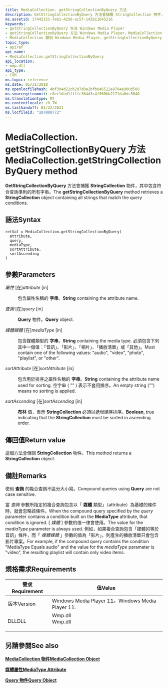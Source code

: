 ```yaml
---
title: MediaCollection. getStringCollectionByQuery 方法
description: GetStringCollectionByQuery 方法會捕獲 StringCollection 物件，其中包含符合查詢準則的所有字串。
ms.assetid: 17442151-7eb1-4256-ac5f-142b11645216
keywords:
- getStringCollectionByQuery 方法 Windows Media Player
- getStringCollectionByQuery 方法 Windows Media Player，MediaCollection 類別
- MediaCollection 類別 Windows Media Player，getStringCollectionByQuery 方法
topic_type:
- apiref
api_name:
- MediaCollection.getStringCollectionByQuery
api_location:
- wmp.dll
api_type:
- COM
ms.topic: reference
ms.date: 05/31/2018
ms.openlocfilehash: 4bf304d22cb207d8a2bfb046522e8704e900d508
ms.sourcegitcommit: c8ec1ded1ffffc364d3c4f560bb2171da0dc5040
ms.translationtype: MT
ms.contentlocale: zh-TW
ms.lasthandoff: 03/22/2021
ms.locfileid: "107000772"
---
```

# <a name="mediacollectiongetstringcollectionbyquery-method"></a><span data-ttu-id="0c57d-106">MediaCollection. getStringCollectionByQuery 方法</span><span class="sxs-lookup"><span data-stu-id="0c57d-106">MediaCollection.getStringCollectionByQuery method</span></span>

<span data-ttu-id="0c57d-107">**GetStringCollectionByQuery** 方法會捕獲 **StringCollection** 物件，其中包含符合查詢準則的所有字串。</span><span class="sxs-lookup"><span data-stu-id="0c57d-107">The **getStringCollectionByQuery** method retrieves a **StringCollection** object containing all strings that match the query conditions.</span></span>

## <a name="syntax"></a><span data-ttu-id="0c57d-108">語法</span><span class="sxs-lookup"><span data-stu-id="0c57d-108">Syntax</span></span>


```JScript
retVal = MediaCollection.getStringCollectionByQuery(
  attribute,
  query,
  mediaType,
  sortAttribute,
  sortAscending
)
```



## <a name="parameters"></a><span data-ttu-id="0c57d-109">參數</span><span class="sxs-lookup"><span data-stu-id="0c57d-109">Parameters</span></span>

<dl> <dt>

<span data-ttu-id="0c57d-110">*屬性* \[在\]</span><span class="sxs-lookup"><span data-stu-id="0c57d-110">*attribute* \[in\]</span></span>
</dt> <dd>

<span data-ttu-id="0c57d-111">包含屬性名稱的 **字串**。</span><span class="sxs-lookup"><span data-stu-id="0c57d-111">**String** containing the attribute name.</span></span>

</dd> <dt>

<span data-ttu-id="0c57d-112">*查詢* \[在\]</span><span class="sxs-lookup"><span data-stu-id="0c57d-112">*query* \[in\]</span></span>
</dt> <dd>

<span data-ttu-id="0c57d-113">**Query** 物件。</span><span class="sxs-lookup"><span data-stu-id="0c57d-113">**Query** object.</span></span>

</dd> <dt>

<span data-ttu-id="0c57d-114">*媒體媒體* \[在\]</span><span class="sxs-lookup"><span data-stu-id="0c57d-114">*mediaType* \[in\]</span></span>
</dt> <dd>

<span data-ttu-id="0c57d-115">包含媒體類型的 **字串**。</span><span class="sxs-lookup"><span data-stu-id="0c57d-115">**String** containing the media type.</span></span> <span data-ttu-id="0c57d-116">必須包含下列其中一個值：「音訊」、「影片」、「相片」、「播放清單」或「其他」。</span><span class="sxs-lookup"><span data-stu-id="0c57d-116">Must contain one of the following values: "audio", "video", "photo", "playlist", or "other".</span></span>

</dd> <dt>

<span data-ttu-id="0c57d-117">*sortAttribute* \[在\]</span><span class="sxs-lookup"><span data-stu-id="0c57d-117">*sortAttribute* \[in\]</span></span>
</dt> <dd>

<span data-ttu-id="0c57d-118">包含用於排序之屬性名稱的 **字串**。</span><span class="sxs-lookup"><span data-stu-id="0c57d-118">**String** containing the attribute name used for sorting.</span></span> <span data-ttu-id="0c57d-119">空字串 ( "" ) 表示不套用排序。</span><span class="sxs-lookup"><span data-stu-id="0c57d-119">An empty string ("") means no sorting is applied.</span></span>

</dd> <dt>

<span data-ttu-id="0c57d-120">*sortAscending* \[在\]</span><span class="sxs-lookup"><span data-stu-id="0c57d-120">*sortAscending* \[in\]</span></span>
</dt> <dd>

<span data-ttu-id="0c57d-121">**布林** 值，表示 **StringCollection** 必須以遞增順序排序。</span><span class="sxs-lookup"><span data-stu-id="0c57d-121">**Boolean**, true indicating that the **StringCollection** must be sorted in ascending order.</span></span>

</dd> </dl>

## <a name="return-value"></a><span data-ttu-id="0c57d-122">傳回值</span><span class="sxs-lookup"><span data-stu-id="0c57d-122">Return value</span></span>

<span data-ttu-id="0c57d-123">這個方法會傳回 **StringCollection** 物件。</span><span class="sxs-lookup"><span data-stu-id="0c57d-123">This method returns a **StringCollection** object.</span></span>

## <a name="remarks"></a><span data-ttu-id="0c57d-124">備註</span><span class="sxs-lookup"><span data-stu-id="0c57d-124">Remarks</span></span>

<span data-ttu-id="0c57d-125">使用 **查詢** 的複合查詢不區分大小寫。</span><span class="sxs-lookup"><span data-stu-id="0c57d-125">Compound queries using **Query** are not case sensitive.</span></span>

<span data-ttu-id="0c57d-126">當 *查詢* 參數所指定的複合查詢包含以「 **媒體** 類型」（attribute）為基礎的條件時，就會忽略該條件。</span><span class="sxs-lookup"><span data-stu-id="0c57d-126">When the compound query specified by the *query* parameter contains a condition built on the **MediaType** attribute, that condition is ignored.</span></span> <span data-ttu-id="0c57d-127">[ *媒體* ] 參數的值一律會使用。</span><span class="sxs-lookup"><span data-stu-id="0c57d-127">The value for the *mediaType* parameter is always used.</span></span> <span data-ttu-id="0c57d-128">例如，如果複合查詢包含「媒體的等於音訊」條件，而「 *媒體媒體* 」參數的值為「影片」，則產生的播放清單只會包含影片專案。</span><span class="sxs-lookup"><span data-stu-id="0c57d-128">For example, if the compound query contains the condition "MediaType Equals audio" and the value for the *mediaType* parameter is "video", the resulting playlist will contain only video items.</span></span>

## <a name="requirements"></a><span data-ttu-id="0c57d-129">規格需求</span><span class="sxs-lookup"><span data-stu-id="0c57d-129">Requirements</span></span>



| <span data-ttu-id="0c57d-130">需求</span><span class="sxs-lookup"><span data-stu-id="0c57d-130">Requirement</span></span> | <span data-ttu-id="0c57d-131">值</span><span class="sxs-lookup"><span data-stu-id="0c57d-131">Value</span></span> |
|--------------------|------------------------------------------------------------------------------------|
| <span data-ttu-id="0c57d-132">版本</span><span class="sxs-lookup"><span data-stu-id="0c57d-132">Version</span></span><br/> | <span data-ttu-id="0c57d-133">Windows Media Player 11。</span><span class="sxs-lookup"><span data-stu-id="0c57d-133">Windows Media Player 11.</span></span><br/>                                                |
| <span data-ttu-id="0c57d-134">DLL</span><span class="sxs-lookup"><span data-stu-id="0c57d-134">DLL</span></span><br/>     | <dl> <span data-ttu-id="0c57d-135"><dt>Wmp.dll</dt></span><span class="sxs-lookup"><span data-stu-id="0c57d-135"><dt>Wmp.dll</dt></span></span> </dl> |



## <a name="see-also"></a><span data-ttu-id="0c57d-136">另請參閱</span><span class="sxs-lookup"><span data-stu-id="0c57d-136">See also</span></span>

<dl> <dt>

[<span data-ttu-id="0c57d-137">**MediaCollection 物件**</span><span class="sxs-lookup"><span data-stu-id="0c57d-137">**MediaCollection Object**</span></span>](mediacollection-object.md)
</dt> <dt>

[<span data-ttu-id="0c57d-138">**媒體屬性**</span><span class="sxs-lookup"><span data-stu-id="0c57d-138">**MediaType Attribute**</span></span>](mediatype-attribute.md)
</dt> <dt>

[<span data-ttu-id="0c57d-139">**Query 物件**</span><span class="sxs-lookup"><span data-stu-id="0c57d-139">**Query Object**</span></span>](query-object.md)
</dt> </dl>

 

 





